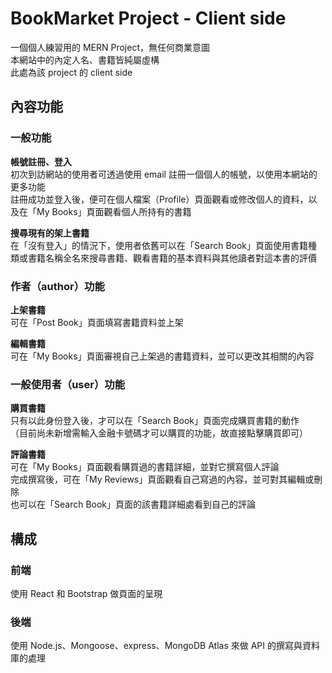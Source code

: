 # BookMarket Project - Client side

一個個人練習用的 MERN Project，無任何商業意圖  
本網站中的內定人名、書籍皆純屬虛構  
此處為該 project 的 client side

## 內容功能

### 一般功能

**帳號註冊、登入**  
初次到訪網站的使用者可透過使用 email 註冊一個個人的帳號，以使用本網站的更多功能  
註冊成功並登入後，便可在個人檔案（Profile）頁面觀看或修改個人的資料，以及在「My Books」頁面觀看個人所持有的書籍

**搜尋現有的架上書籍**  
在「沒有登入」的情況下，使用者依舊可以在「Search Book」頁面使用書籍種類或書籍名稱全名來搜尋書籍、觀看書籍的基本資料與其他讀者對這本書的評價

### 作者（author）功能

**上架書籍**  
可在「Post Book」頁面填寫書籍資料並上架

**編輯書籍**  
可在「My Books」頁面審視自己上架過的書籍資料，並可以更改其相關的內容

### 一般使用者（user）功能

**購買書籍**  
只有以此身份登入後，才可以在「Search Book」頁面完成購買書籍的動作  
（目前尚未新增需輸入金融卡號碼才可以購買的功能，故直接點擊購買即可）

**評論書籍**  
可在「My Books」頁面觀看購買過的書籍詳細，並對它撰寫個人評論  
完成撰寫後，可在「My Reviews」頁面觀看自己寫過的內容，並可對其編輯或刪除  
也可以在「Search Book」頁面的該書籍詳細處看到自己的評論

## 構成

### 前端

使用 React 和 Bootstrap 做頁面的呈現

### 後端

使用 Node.js、Mongoose、express、MongoDB Atlas 來做 API 的撰寫與資料庫的處理
